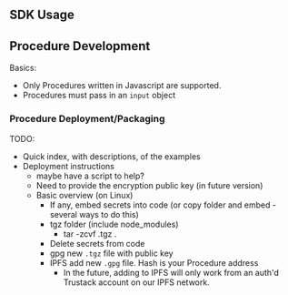 
## SDK Usage

## Procedure Development
Basics:
- Only Procedures written in Javascript are supported.
- Procedures must pass in an `input` object

### Procedure Deployment/Packaging
TODO:
- Quick index, with descriptions, of the examples
- Deployment instructions
    - maybe have a script to help?
    - Need to provide the encryption public key (in future version)
    - Basic overview (on Linux)
      - If any, embed secrets into code (or copy folder and embed - several ways to do this)
      - tgz folder (include node_modules)
        - tar -zcvf <filename>.tgz .
      - Delete secrets from code 
      - gpg new `.tgz` file with public key
      - IPFS add new `.gpg` file. Hash is your Procedure address
        - In the future, adding to IPFS will only work from an auth'd Trustack account on our IPFS network.